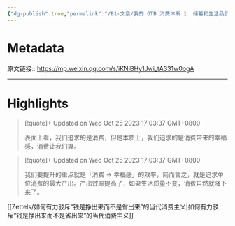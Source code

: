 ```yaml
---
{"dg-publish":true,"permalink":"/B1-文章/我的 GTB 消费体系 1  储蓄和生活品质可以两者兼顾，破除没钱可理的魔咒/","tags":["金融投资"]}
---
```



# Metadata

原文链接:: https://mp.weixin.qq.com/s/iKNiBHy1Jwi_tA331w0ogA

---

# Highlights

> [!quote]+ Updated on Wed Oct 25 2023 17:03:37 GMT+0800
>
> 表面上看，我们追求的是消费，但是本质上，我们追求的是消费带来的幸福感，消费让我们爽。

> [!quote]+ Updated on Wed Oct 25 2023 17:03:37 GMT+0800
>
> 我们要提升的重点就是「消费 → 幸福感」的效率，简而言之，就是追求单位消费的最大产出。产出效率提高了，如果生活质量不变，消费自然就降下来了。

[[Zettels/如何有力驳斥“钱是挣出来而不是省出来”的当代消费主义\|如何有力驳斥“钱是挣出来而不是省出来”的当代消费主义]]
